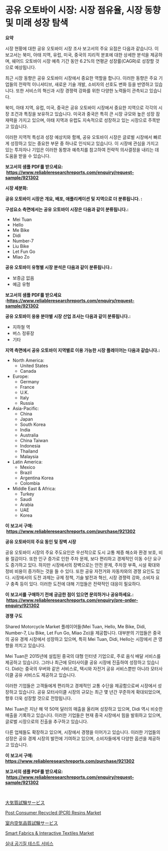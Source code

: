 <p><h1>공유 오토바이 시장: 시장 점유율, 시장 동향 및 미래 성장 탐색</h1></p><p><strong>요약</strong></p>
<p><p>시장 현황에 대한 공유 오토바이 시장 조사 보고서의 주요 요점은 다음과 같습니다. 이 보고서는 북미, 아태 지역, 유럽, 미국, 중국의 지리적 분포에 대한 상세한 분석을 제공하며, 쉐어드 오토바이 시장 예측 기간 동안 6.2%의 연평균 성장률(CAGR)로 성장할 것으로 예상됩니다.</p><p>최근 시장 동향은 공유 오토바이 시장에서 중요한 역할을 합니다. 이러한 동향은 주요 기업들의 전략적 이니셔티브, 새로운 기술 개발, 소비자의 선호도 변화 등을 반영하고 있습니다. 또한 서비스의 혁신과 시장 경쟁력 강화를 위한 다양한 노력들이 관측되고 있습니다.</p><p>북미, 아태 지역, 유럽, 미국, 중국은 공유 오토바이 시장에서 중요한 지역으로 각각의 시장 조건과 특징을 보유하고 있습니다. 미국과 중국은 특히 큰 시장 규모와 높은 성장 잠재력을 가지고 있으며, 아태 지역과 유럽도 지속적으로 성장하고 있는 시장으로 주목받고 있습니다.</p><p>이러한 지역적 특성과 성장 예상치와 함께, 공유 오토바이 시장은 글로벌 시장에서 빠르게 성장하고 있는 중요한 부문 중 하나로 인식되고 있습니다. 이 시장에 관심을 가지고 있는 투자자나 기업은 이러한 동향과 예측치를 참고하여 전략적 의사결정을 내리는 데 도움을 받을 수 있습니다.</p></p>
<p><strong>보고서의 샘플 PDF를 받으세요: &nbsp;<a href="https://www.reliableresearchreports.com/enquiry/request-sample/921302">https://www.reliableresearchreports.com/enquiry/request-sample/921302</a></strong></p>
<p><strong>시장 세분화:</strong></p>
<p><strong> 공유 오토바이 시장은 개요, 배포, 애플리케이션 및 지역으로 더 분류됩니다. :</strong></p>
<p><strong>구성요소 측면에서는 공유 오토바이 시장은 다음과 같이 분류됩니다.:</strong></p>
<p><ul><li>Mei Tuan</li><li>Hello</li><li>Me Bike</li><li>Didi</li><li>Number-7</li><li>Liu Bike</li><li>Let Fun Go</li><li>Miao Zo</li></ul></p>
<p><strong> 공유 오토바이 유형별 시장 분석은 다음과 같이 분류됩니다.:</strong></p>
<p><ul><li>보증금 없음</li><li>예금 유형</li></ul></p>
<p><strong>보고서의 샘플 PDF를 받으세요 :<a href="https://www.reliableresearchreports.com/enquiry/request-sample/921302">https://www.reliableresearchreports.com/enquiry/request-sample/921302</a></strong></p>
<p><strong> 공유 오토바이 응용 분야별 시장 산업 조사는 다음과 같이 분류됩니다.:</strong></p>
<p><ul><li>지하철 역</li><li>버스 정류장</li><li>기타</li></ul></p>
<p><strong>지역 측면에서 공유 오토바이 지역별로 이용 가능한 시장 플레이어는 다음과 같습니다.:</strong></p>
<p><ul>
    <li>
        North America:
        <ul>
            <li>United States</li>
            <li>Canada</li>
        </ul>
    </li>
    <li>
        Europe:
        <ul>
            <li>Germany</li>
            <li>France</li>
            <li>U.K.</li>
            <li>Italy</li>
            <li>Russia</li>
        </ul>
    </li>
    <li>
        Asia-Pacific:
        <ul>
            <li>China</li>
            <li>Japan</li>
            <li>South Korea</li>
            <li>India</li>
            <li>Australia</li>
            <li>China Taiwan</li>
            <li>Indonesia</li>
            <li>Thailand</li>
            <li>Malaysia</li>
        </ul>
    </li>
    <li>
        Latin America:
        <ul>
            <li>Mexico</li>
            <li>Brazil</li>
            <li>Argentina Korea</li>
            <li>Colombia</li>
        </ul>
    </li>
    <li>
        Middle East & Africa:
        <ul>
            <li>Turkey</li>
            <li>Saudi</li>
            <li>Arabia</li>
            <li>UAE</li>
            <li>Korea</li>
        </ul>
    </li>
    </ul></p>
<p><strong>이 보고서 구매: &nbsp;<a href="https://www.reliableresearchreports.com/purchase/921302">https://www.reliableresearchreports.com/purchase/921302</a></strong></p>
<p><strong>공유 오토바이의 주요 동인 및 장벽 시장</strong></p>
<p><p>공유 오토바이 시장의 주요 주도요인은 우선적으로 도시 교통 체증 해소와 환경 보호, 비용 절감이다. 또한 인구 증가로 인한 주차 문제, 보다 편리하고 경제적인 이동 수단 요구도 증가하고 있다. 하지만 시장에서의 장벽으로는 안전 문제, 주차장 부족, 시설 확대와 정비 비용이 증가하는 것을 들 수 있다. 또한 공유 자전거와 자동차와의 경쟁 요인도 있다. 시장에서의 도전 과제는 규제 정책, 기술 발전과 혁신, 시장 경쟁력 강화, 소비자 요구 충족 등이 있다. 이러한 도전에 대해 기업들은 전략적인 대응이 필요하다.</p></p>
<p><strong>이 보고서를 구매하기 전에 궁금한 점이 있으면 문의하거나 공유하세요.: &nbsp;<a href="https://www.reliableresearchreports.com/enquiry/pre-order-enquiry/921302">https://www.reliableresearchreports.com/enquiry/pre-order-enquiry/921302</a></strong></p>
<p><strong>경쟁 구도</strong></p>
<p><p>Shared Motorcycle Market 플레이어들(Mei Tuan, Hello, Me Bike, Didi, Number-7, Liu Bike, Let Fun Go, Miao Zo)을 제공합니다. 대부분의 기업들은 중국의 공유 경제 시장에서 성장하고 있으며, 특히 Mei Tuan, Didi, Hello는 시장에서 큰 영향을 끼치고 있습니다.</p><p>Mei Tuan은 2015년에 설립된 중국의 대형 인터넷 기업으로, 주로 음식 배달 서비스를 제공하고 있습니다. 그러나 최근에 모터사이클 공유 시장에 진출하여 성장하고 있습니다. Didi는 중국의 우버와 같은 서비스로, 택시와 자전거 공유 서비스뿐만 아니라 모터사이클 공유 서비스도 제공하고 있습니다.</p><p>이러한 기업들은 고객들에게 편리하고 경제적인 교통 수단을 제공함으로써 시장에서 성장하고 있습니다. 공유 모터사이클 시장의 규모는 최근 몇 년간 꾸준하게 확대되었으며, 향후 더욱 성장할 것으로 전망됩니다.</p><p>Mei Tuan은 지난 해 약 50억 달러의 매출을 올리며 성장하고 있으며, Didi 역시 비슷한 매출을 기록하고 있습니다. 이러한 기업들은 현재 중국 시장에서 힘을 발휘하고 있으며, 글로벌 시장으로의 진출을 추구하고 있습니다.</p><p>다른 업체들도 확장하고 있으며, 시장에서 경쟁을 이어가고 있습니다. 이러한 기업들의 성장은 공유 경제 시장의 발전에 기여하고 있으며, 소비자들에게 다양한 옵션을 제공하고 있습니다.</p></p>
<p><strong>이 보고서 구매: &nbsp; <a href="https://www.reliableresearchreports.com/purchase/921302">https://www.reliableresearchreports.com/purchase/921302</a></strong></p>
<p><strong>보고서의 샘플 PDF를 받으세요: &nbsp;<a href="https://www.reliableresearchreports.com/enquiry/request-sample/921302">https://www.reliableresearchreports.com/enquiry/request-sample/921302</a></strong><strong></strong></p>
<p>&nbsp;</p>
<p><p><a href="https://github.com/mohamedbakry57/Market-Research-Report-List-2/blob/main/6143083182115.md">大気質試験サービス</a></p><p><a href="https://github.com/jodemen/Market-Research-Report-List-1/blob/main/post-consumer-recycled-pcr-resins-market.md">Post Consumer Recycled (PCR) Resins Market</a></p><p><a href="https://github.com/lababdou/Market-Research-Report-List-2/blob/main/1698679182116.md">室内空気品質試験サービス</a></p><p><a href="https://issuu.com/reportprime-2/docs/smart-fabrics-interactive-textiles-market-size-203">Smart Fabrics & Interactive Textiles Market</a></p><p><a href="https://github.com/laholand/Market-Research-Report-List-2/blob/main/6909763182111.md">실내 공기질 테스트 서비스</a></p></p>